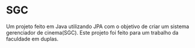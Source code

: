 # SGC

Um projeto feito em Java utilizando JPA com o objetivo de criar um sistema gerenciador de cinema(SGC). Este projeto foi feito para um trabalho da faculdade em duplas.
